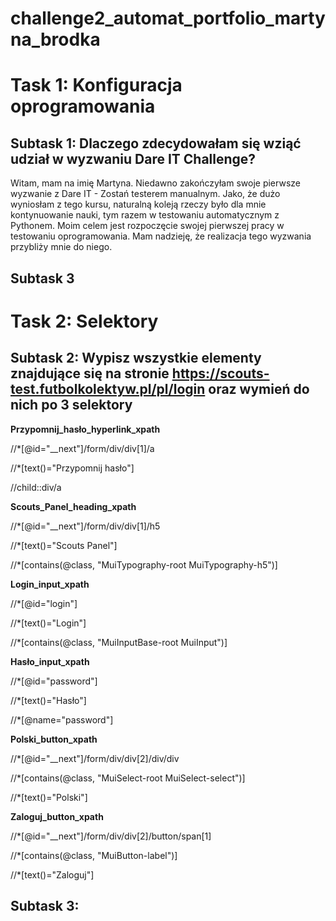 # challenge2_automat_portfolio_martyna_brodka

#   Task 1: Konfiguracja oprogramowania
  ## Subtask 1: Dlaczego zdecydowałam się wziąć udział w wyzwaniu Dare IT Challenge?
    
  Witam, mam na imię Martyna. Niedawno zakończyłam swoje pierwsze wyzwanie z Dare IT - Zostań testerem manualnym. Jako, że dużo wyniosłam z tego kursu, naturalną koleją rzeczy było dla mnie kontynuowanie nauki, tym razem w testowaniu automatycznym z Pythonem. Moim celem jest rozpoczęcie swojej pierwszej pracy w testowaniu oprogramowania. Mam nadzieję, że realizacja tego wyzwania przybliży mnie do niego.

## Subtask 3
 
#   Task 2: Selektory
  ## Subtask 2: Wypisz wszystkie elementy znajdujące się na stronie https://scouts-test.futbolkolektyw.pl/pl/login oraz wymień do nich po 3 selektory

**Przypomnij_hasło_hyperlink_xpath**

//*[@id="__next"]/form/div/div[1]/a

//*[text()="Przypomnij hasło"]

//child::div/a

**Scouts_Panel_heading_xpath**

//*[@id="__next"]/form/div/div[1]/h5

//*[text()="Scouts Panel"]

//*[contains(@class, "MuiTypography-root MuiTypography-h5")]

**Login_input_xpath**

//*[@id="login"]

//*[text()="Login"]

//*[contains(@class, "MuiInputBase-root MuiInput")]

**Hasło_input_xpath**

//*[@id="password"]

//*[text()="Hasło"]

//*[@name="password"]

**Polski_button_xpath**

//*[@id="__next"]/form/div/div[2]/div/div

//*[contains(@class, "MuiSelect-root MuiSelect-select")]

//*[text()="Polski"]

**Zaloguj_button_xpath**

//*[@id="__next"]/form/div/div[2]/button/span[1]

//*[contains(@class, "MuiButton-label")]

//*[text()="Zaloguj"]

  ## Subtask 3: